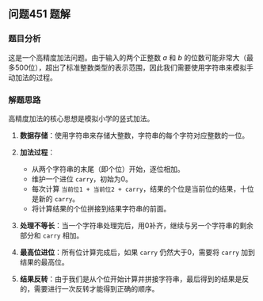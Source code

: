 ## 问题451 题解

### 题目分析

这是一个高精度加法问题。由于输入的两个正整数 $a$ 和 $b$ 的位数可能非常大（最多500位），超出了标准整数类型的表示范围，因此我们需要使用字符串来模拟手动加法的过程。

### 解题思路

高精度加法的核心思想是模拟小学的竖式加法。

1.  **数据存储**：使用字符串来存储大整数，字符串的每个字符对应整数的一位。

2.  **加法过程**：
    - 从两个字符串的末尾（即个位）开始，逐位相加。
    - 维护一个进位 `carry`，初始为0。
    - 每次计算 `当前位1 + 当前位2 + carry`，结果的个位是当前位的结果，十位是新的 `carry`。
    - 将计算结果的个位拼接到结果字符串的前面。

3.  **处理不等长**：当一个字符串处理完后，用0补齐，继续与另一个字符串的剩余部分和 `carry` 相加。

4.  **最高位进位**：所有位计算完成后，如果 `carry` 仍然大于0，需要将 `carry` 加到结果的最高位。

5.  **结果反转**：由于我们是从个位开始计算并拼接字符串，最后得到的结果是反的，需要进行一次反转才能得到正确的顺序。

